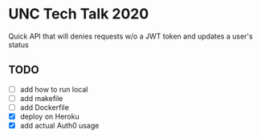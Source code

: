 # UNC Tech Talk 2020
Quick API that will denies requests w/o a JWT token and updates a user's status


## TODO
- [ ] add how to run local
- [ ] add makefile
- [ ] add Dockerfile
- [x] deploy on Heroku
- [x] add actual Auth0 usage
